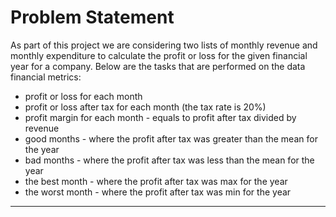 
# **Problem Statement**

As part of this project we are considering two lists of monthly revenue and monthly expenditure to calculate the profit or loss for the given financial year for a company.  Below are the tasks that are performed on the data
financial metrics:

- profit or loss for each month
- profit or loss after tax for each month (the tax rate is 20%)
- profit margin for each month - equals to profit after tax divided by revenue
- good months - where the profit after tax was greater than the mean for the year
- bad months - where the profit after tax was less than the mean for the year
- the best month - where the profit after tax was max for the year
- the worst month - where the profit after tax was min for the year
---
